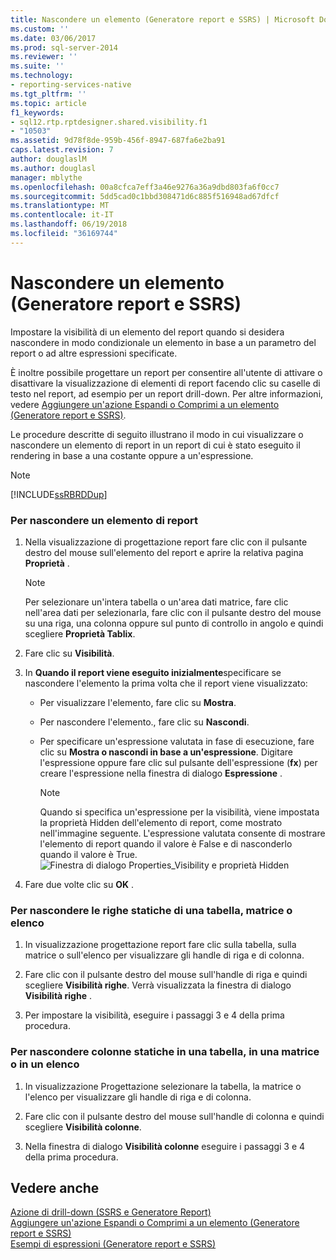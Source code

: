 ```yaml
---
title: Nascondere un elemento (Generatore report e SSRS) | Microsoft Docs
ms.custom: ''
ms.date: 03/06/2017
ms.prod: sql-server-2014
ms.reviewer: ''
ms.suite: ''
ms.technology:
- reporting-services-native
ms.tgt_pltfrm: ''
ms.topic: article
f1_keywords:
- sql12.rtp.rptdesigner.shared.visibility.f1
- "10503"
ms.assetid: 9d78f8de-959b-456f-8947-687fa6e2ba91
caps.latest.revision: 7
author: douglaslM
ms.author: douglasl
manager: mblythe
ms.openlocfilehash: 00a8cfca7eff3a46e9276a36a9dbd803fa6f0cc7
ms.sourcegitcommit: 5dd5cad0c1bbd308471d6c885f516948ad67dfcf
ms.translationtype: MT
ms.contentlocale: it-IT
ms.lasthandoff: 06/19/2018
ms.locfileid: "36169744"
---
```

# <a name="hide-an-item-report-builder-and-ssrs"></a>Nascondere un elemento (Generatore report e SSRS)
  Impostare la visibilità di un elemento del report quando si desidera nascondere in modo condizionale un elemento in base a un parametro del report o ad altre espressioni specificate.  
  
 È inoltre possibile progettare un report per consentire all'utente di attivare o disattivare la visualizzazione di elementi di report facendo clic su caselle di testo nel report, ad esempio per un report drill-down. Per altre informazioni, vedere [Aggiungere un'azione Espandi o Comprimi a un elemento &#40;Generatore report e SSRS&#41;](../report-design/add-an-expand-or-collapse-action-to-an-item-report-builder-and-ssrs.md).  
  
 Le procedure descritte di seguito illustrano il modo in cui visualizzare o nascondere un elemento di report in un report di cui è stato eseguito il rendering in base a una costante oppure a un'espressione.  
  
> [!NOTE]  
>  [!INCLUDE[ssRBRDDup](../../includes/ssrbrddup-md.md)]  
  
### <a name="to-hide-a-report-item"></a>Per nascondere un elemento di report  
  
1.  Nella visualizzazione di progettazione report fare clic con il pulsante destro del mouse sull'elemento del report e aprire la relativa pagina **Proprietà** .  
  
    > [!NOTE]  
    >  Per selezionare un'intera tabella o un'area dati matrice, fare clic nell'area dati per selezionarla, fare clic con il pulsante destro del mouse su una riga, una colonna oppure sul punto di controllo in angolo e quindi scegliere **Proprietà Tablix**.  
  
2.  Fare clic su **Visibilità**.  
  
3.  In **Quando il report viene eseguito inizialmente**specificare se nascondere l'elemento la prima volta che il report viene visualizzato:  
  
    -   Per visualizzare l'elemento, fare clic su **Mostra**.  
  
    -   Per nascondere l'elemento., fare clic su **Nascondi**.  
  
    -   Per specificare un'espressione valutata in fase di esecuzione, fare clic su **Mostra o nascondi in base a un'espressione**. Digitare l'espressione oppure fare clic sul pulsante dell'espressione (**fx**) per creare l'espressione nella finestra di dialogo **Espressione** .  
  
        > [!NOTE]  
        >  Quando si specifica un'espressione per la visibilità, viene impostata la proprietà Hidden dell'elemento di report, come mostrato nell'immagine seguente. L'espressione valutata consente di mostrare l'elemento di report quando il valore è False e di nasconderlo quando il valore è True.   
        > ![Finestra di dialogo Properties_Visibility e proprietà Hidden](../media/hiddenproperty-propertiesvisibility.png "Finestra di dialogo Properties_Visibility e proprietà Hidden")  
  
4.  Fare due volte clic su **OK** .  
  
### <a name="to-hide-static-rows-in-a-table-matrix-or-list"></a>Per nascondere le righe statiche di una tabella, matrice o elenco  
  
1.  In visualizzazione progettazione report fare clic sulla tabella, sulla matrice o sull'elenco per visualizzare gli handle di riga e di colonna.  
  
2.  Fare clic con il pulsante destro del mouse sull'handle di riga e quindi scegliere **Visibilità righe**. Verrà visualizzata la finestra di dialogo **Visibilità righe** .  
  
3.  Per impostare la visibilità, eseguire i passaggi 3 e 4 della prima procedura.  
  
### <a name="to-hide-static-columns-in-a-table-matrix-or-list"></a>Per nascondere colonne statiche in una tabella, in una matrice o in un elenco  
  
1.  In visualizzazione Progettazione selezionare la tabella, la matrice o l'elenco per visualizzare gli handle di riga e di colonna.  
  
2.  Fare clic con il pulsante destro del mouse sull'handle di colonna e quindi scegliere **Visibilità colonne**.  
  
3.  Nella finestra di dialogo **Visibilità colonne** eseguire i passaggi 3 e 4 della prima procedura.  
  
## <a name="see-also"></a>Vedere anche  
 [Azione di drill-down &#40;SSRS e Generatore Report&#41;](../report-design/drilldown-action-report-builder-and-ssrs.md)   
 [Aggiungere un'azione Espandi o Comprimi a un elemento &#40;Generatore report e SSRS&#41;](../report-design/add-an-expand-or-collapse-action-to-an-item-report-builder-and-ssrs.md)   
 [Esempi di espressioni &#40;Generatore report e SSRS&#41;](../report-design/expression-examples-report-builder-and-ssrs.md)  
  
  